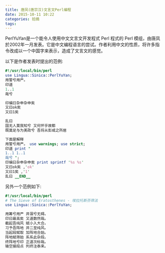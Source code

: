 ```yaml
---
title: 唐凤(唐宗汉)文言文Perl编程
date: 2015-10-11 10:22
categories: 拾摘
tags:
---
```

PerlYuYan是一个能令人使用中文文言文开发程式 Perl 程式的 Perl 模组，由唐凤於2002年一月发表。它是中文编程语言的尝试。作者利用中文的性质，将许多指令改成以一个中国字来表示，造成了文言文的感觉。

<!-- more -->

以下是作者发表时提出的范例:

```perl
#!/usr/local/bin/perl
use Lingua::Sinica::PerlYuYan;
用警兮用严。
印道
1..1
哉兮

印编曰杂申杂申矣
又曰ok矣
又曰1矣

乱曰
国无人莫我知兮 又何怀乎故都
既莫足与为美政兮 吾将从彭咸之所居

下面是解释
用警兮用严。 use warnings; use strict;
印道 print "
1..1 1..1
哉兮 ";
印编曰杂申杂申矣 print sprintf '%s %s'
又曰ok矣 ,'ok'
又曰1矣 ,'1'
乱曰 __END__
```

另外一个范例如下:

```perl
#!/usr/local/bin/perl
# The Sieve of Eratosthenes - 埃拉托斯芬筛法
use Lingua::Sinica::PerlYuYan;

用筹兮用严 井涸兮无碍。
印曰最高矣 又道数然哉。
截起吾纯风 赋小入大合。
习予吾阵地 并二至纯风。
当起段赋取 加阵地合始。
阵地赋筛始 系系此杂段。
终阵地兮印 正道次标哉。
输空接段点 列终注泰来。
```
